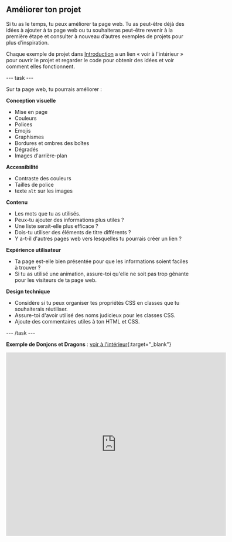 ## Améliorer ton projet

Si tu as le temps, tu peux améliorer ta page web. Tu as peut-être déjà des idées à ajouter à ta page web ou tu souhaiteras peut-être revenir à la première étape et consulter à nouveau d’autres exemples de projets pour plus d’inspiration.

Chaque exemple de projet dans [Introduction](.) a un lien « voir à l'intérieur » pour ouvrir le projet et regarder le code pour obtenir des idées et voir comment elles fonctionnent.

--- task ---

Sur ta page web, tu pourrais améliorer :

**Conception visuelle**

- Mise en page
- Couleurs
- Polices
- Emojis
- Graphismes
- Bordures et ombres des boîtes
- Dégradés
- Images d'arrière-plan

**Accessibilité**

- Contraste des couleurs
- Tailles de police
- texte `alt` sur les images

**Contenu**

- Les mots que tu as utilisés.
- Peux-tu ajouter des informations plus utiles ?
- Une liste serait-elle plus efficace ?
- Dois-tu utiliser des éléments de titre différents ?
- Y a-t-il d'autres pages web vers lesquelles tu pourrais créer un lien ?

**Expérience utilisateur**

- Ta page est-elle bien présentée pour que les informations soient faciles à trouver ?
- Si tu as utilisé une animation, assure-toi qu'elle ne soit pas trop gênante pour les visiteurs de ta page web.

**Design technique**

- Considère si tu peux organiser tes propriétés CSS en classes que tu souhaiterais réutiliser.
- Assure-toi d'avoir utilisé des noms judicieux pour les classes CSS.
- Ajoute des commentaires utiles à ton HTML et CSS.

--- /task ---

**Exemple de Donjons et Dragons** : [voir à l'intérieur](https://editor.raspberrypi.org/fr-FR/projects/what-is-d-and-d){:target="_blank"}
<div>
<iframe src="https://editor.raspberrypi.org/fr-FR/embed/viewer/what-is-d-and-d" width="600" height="500" frameborder="0" marginwidth="0" marginheight="0" allowfullscreen> </iframe>
</div>
